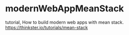 # modernWebAppMeanStack
tutorial, How to build modern web apps with mean stack. https://thinkster.io/tutorials/mean-stack
